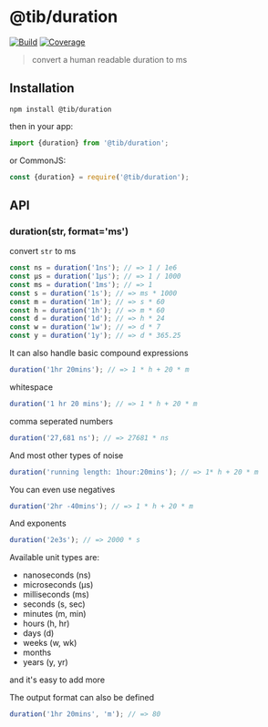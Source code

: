 # @tib/duration

[![Build](https://gitr.net/tibjs/duration/badges/master/pipeline.svg)](https://gitr.net/tibjs/duration)
[![Coverage](https://gitr.net/tibjs/duration/badges/master/coverage.svg)](https://gitr.net/tibjs/duration)

> convert a human readable duration to ms

## Installation

`npm install @tib/duration`

then in your app:

```js
import {duration} from '@tib/duration';
```

or CommonJS:

```js
const {duration} = require('@tib/duration');
```

## API

### duration(str, format='ms')

convert `str` to ms

```js
const ns = duration('1ns'); // => 1 / 1e6
const μs = duration('1μs'); // => 1 / 1000
const ms = duration('1ms'); // => 1
const s = duration('1s'); // => ms * 1000
const m = duration('1m'); // => s * 60
const h = duration('1h'); // => m * 60
const d = duration('1d'); // => h * 24
const w = duration('1w'); // => d * 7
const y = duration('1y'); // => d * 365.25
```

It can also handle basic compound expressions

```js
duration('1hr 20mins'); // => 1 * h + 20 * m
```

whitespace

```js
duration('1 hr 20 mins'); // => 1 * h + 20 * m
```

comma seperated numbers

```js
duration('27,681 ns'); // => 27681 * ns
```

And most other types of noise

```js
duration('running length: 1hour:20mins'); // => 1* h + 20 * m
```

You can even use negatives

```js
duration('2hr -40mins'); // => 1 * h + 20 * m
```

And exponents

```js
duration('2e3s'); // => 2000 * s
```

Available unit types are:

- nanoseconds (ns)
- microseconds (μs)
- milliseconds (ms)
- seconds (s, sec)
- minutes (m, min)
- hours (h, hr)
- days (d)
- weeks (w, wk)
- months
- years (y, yr)

and it's easy to add more

The output format can also be defined

```js
duration('1hr 20mins', 'm'); // => 80
```
